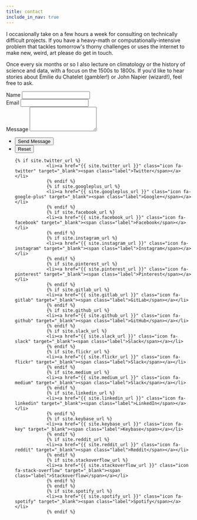 ```yaml
---
title: contact
include_in_nav: true
---
```


<p>I occasionally take on a few hours a week for consulting on technically difficult projects. If you have a heavy-math or computationally-intensive problem that tackles tomorrow's thorny challenges or uses the internet to make new, weird, art please do get in touch.</p>

<p>Once every six months or so I also lecture on climatology or the history of science and data, with a focus on the 1500s to 1800s. If you'd like to hear stories about Émilie du Chatelet (gambler!) or John Napier (wizard!), feel free to ask.</p>
	
<form action="https://formspree.io/{{ site.email }}" method="POST">
	<div class="fields">
		<div class="field half first">
			<label for="name">Name</label>
			<input type="text" name="name" id="name" />
		</div>
		<div class="field half">
			<label for="email">Email</label>
			<input type="text" name="_replyto" id="email" />
		</div>
		<div class="field">
			<label for="message">Message</label>
			<textarea name="message" id="message" rows="4"></textarea>
		</div>
	</div>
	<ul class="actions">
		<li><input type="submit" value="Send Message" class="primary" /></li>
		<li><input type="reset" value="Reset" /></li>
	</ul>
</form>
<ul class="icons">

	{% if site.twitter_url %}
				<li><a href="{{ site.twitter_url }}" class="icon fa-twitter" target="_blank"><span class="label">Twitter</span></a></li>
				{% endif %}
				{% if site.googleplus_url %}
				<li><a href="{{ site.googleplus_url }}" class="icon fa-google-plus" target="_blank"><span class="label">Google+</span></a></li>
				{% endif %}
				{% if site.facebook_url %}
				<li><a href="{{ site.facebook_url }}" class="icon fa-facebook" target="_blank"><span class="label">Facebook</span></a></li>
				{% endif %}
				{% if site.instagram_url %}
				<li><a href="{{ site.instagram_url }}" class="icon fa-instagram" target="_blank"><span class="label">Instagram</span></a></li>
				{% endif %}
				{% if site.pinterest_url %}
				<li><a href="{{ site.pinterest_url }}" class="icon fa-pinterest" target="_blank"><span class="label">Pinterest</span></a></li>
				{% endif %}
				{% if site.gitlab_url %}
				<li><a href="{{ site.gitlab_url }}" class="icon fa-gitlab" target="_blank"><span class="label">GitLab</span></a></li>
				{% endif %}
				{% if site.github_url %}
				<li><a href="{{ site.github_url }}" class="icon fa-github" target="_blank"><span class="label">GitHub</span></a></li>
				{% endif %}
				{% if site.slack_url %}
				<li><a href="{{ site.slack_url }}" class="icon fa-slack" target="_blank"><span class="label">Slack</span></a></li>
				{% endif %}
				{% if site.flickr_url %}
				<li><a href="{{ site.flickr_url }}" class="icon fa-flickr" target="_blank"><span class="label">Slack</span></a></li>
				{% endif %}
				{% if site.medium_url %}
				<li><a href="{{ site.medium_url }}" class="icon fa-medium" target="_blank"><span class="label">Slack</span></a></li>
				{% endif %}
				{% if site.linkedin_url %}
				<li><a href="{{ site.linkedin_url }}" class="icon fa-linkedin" target="_blank"><span class="label">LinkedIn</span></a></li>
				{% endif %}
				{% if site.keybase_url %}
				<li><a href="{{ site.keybase_url }}" class="icon fa-key" target="_blank"><span class="label">Keybase</span></a></li>
				{% endif %}
				{% if site.reddit_url %}
				<li><a href="{{ site.reddit_url }}" class="icon fa-reddit" target="_blank"><span class="label">Reddit</span></a></li>
				{% endif %}
				{% if site.stackoverflow_url %}
				<li><a href="{{ site.stackoverflow_url }}" class="icon fa-stack-overflow" target="_blank"><span class="label">Stackoverflow</span></a></li>
				{% endif %}
				{% endif %}
				{% if site.spotify_url %}
				<li><a href="{{ site.spotify_url }}" class="icon fa-spotify" target="_blank"><span class="label">Spotify</span></a></li>
				{% endif %}

</ul>
